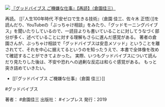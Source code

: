 [![](https://images-fe.ssl-images-amazon.com/images/I/51DZsJUIwnL.jpg)](https://amzn.to/37Ofb6u)
[『グッドバイブス ご機嫌な仕事』【再読】（倉園佳三）](https://amzn.to/37Ofb6u)

再読。
[[『人生100年時代 不安ゼロで生きる技術』（倉園 佳三、佐々木 正悟）]]を読んだり、YouTubeの「ぶっちゃけ相談」をみたり、「グッドモーニングバイブス」を聞いたりしているので、一読目よりも書いていることに対してうなづく部分が多く、述べていることに対する理解もさらに進んだ感覚がある。
著者の倉園さんが、ぶっちゃけ相談で「グッドバイブスは安息メソッド」ということを離されてて、それを中心に据えてるというのを知ったうえで、本書で全体像を改めて確認することができてよかった。
実際、いつもグッドバイブスについて読んだり見たりした後は、不安や恐れへの過剰な反応は和らぐ感覚がある。
もっと突き詰めていきたい。

- [[『グッドバイブス ご機嫌な仕事』（倉園 佳三）]]

#グッドバイブス 

著者： #倉園佳三
出版社： #インプレス
発行：2019